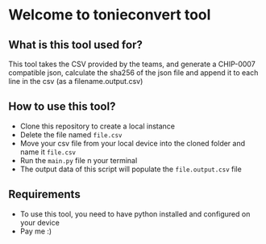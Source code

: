 # Welcome to tonieconvert tool
## What is this tool used for?
This tool takes the CSV provided by the teams, and generate a CHIP-0007 compatible json, calculate the sha256 of the json file and append it to each line in the csv (as a filename.output.csv)
## How to use this tool?
- Clone this repository to create a local instance
- Delete the file named `file.csv`
- Move your csv file from your local device into the cloned folder and name it `file.csv`
- Run the `main.py` file n your terminal
- The output data of this script will populate the `file.output.csv` file

## Requirements
- To use this tool, you need to have python installed and configured on your device
- Pay me :)
